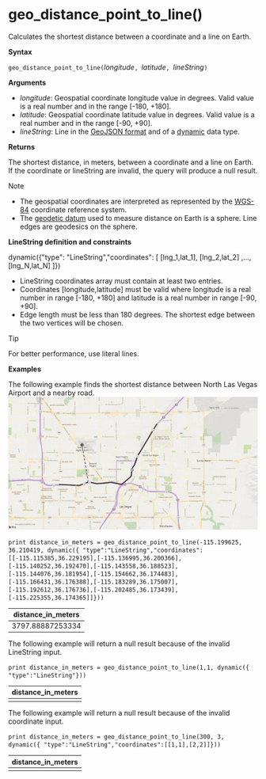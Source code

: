 # geo_distance_point_to_line()

Calculates the shortest distance between a coordinate and a line on Earth.

**Syntax**

`geo_distance_point_to_line(`*longitude*`, `*latitude*`, `*lineString*`)`

**Arguments**

* *longitude*: Geospatial coordinate longitude value in degrees. Valid value is a real number and in the range [-180, +180].
* *latitude*: Geospatial coordinate latitude value in degrees. Valid value is a real number and in the range [-90, +90].
* *lineString*: Line in the [GeoJSON format](https://tools.ietf.org/html/rfc7946) and of a [dynamic](./scalar-data-types/dynamic.md) data type.

**Returns**

The shortest distance, in meters, between a coordinate and a line on Earth. If the coordinate or lineString are invalid, the query will produce a null result.

> [!NOTE]
> * The geospatial coordinates are interpreted as represented by the [WGS-84](https://earth-info.nga.mil/GandG/update/index.php?action=home) coordinate reference system.
> * The [geodetic datum](https://en.wikipedia.org/wiki/Geodetic_datum) used to measure distance on Earth is a sphere. Line edges are geodesics on the sphere.

**LineString definition and constraints**

dynamic({"type": "LineString","coordinates": [ [lng_1,lat_1], [lng_2,lat_2] ,..., [lng_N,lat_N] ]})

* LineString coordinates array must contain at least two entries.
* Coordinates [longitude,latitude] must be valid where longitude is a real number in range [-180, +180] and latitude is a real number in range [-90, +90].
* Edge length must be less than 180 degrees. The shortest edge between the two vertices will be chosen.

> [!TIP]
> For better performance, use literal lines.

**Examples**

The following example finds the shortest distance between North Las Vegas Airport and a nearby road.
![Distance between North Las Vegas Airport and road](./images/queries/geo/distance_point_to_line.png)

<!-- csl: https://help.kusto.windows.net/Samples -->
```
print distance_in_meters = geo_distance_point_to_line(-115.199625, 36.210419, dynamic({ "type":"LineString","coordinates":[[-115.115385,36.229195],[-115.136995,36.200366],[-115.140252,36.192470],[-115.143558,36.188523],[-115.144076,36.181954],[-115.154662,36.174483],[-115.166431,36.176388],[-115.183289,36.175007],[-115.192612,36.176736],[-115.202485,36.173439],[-115.225355,36.174365]]}))
```

|distance_in_meters|
|---|
|3797.88887253334|

The following example will return a null result because of the invalid LineString input.
<!-- csl: https://help.kusto.windows.net/Samples -->
```
print distance_in_meters = geo_distance_point_to_line(1,1, dynamic({ "type":"LineString"}))
```

|distance_in_meters|
|---|
||

The following example will return a null result because of the invalid coordinate input.
<!-- csl: https://help.kusto.windows.net/Samples -->
```
print distance_in_meters = geo_distance_point_to_line(300, 3, dynamic({ "type":"LineString","coordinates":[[1,1],[2,2]]}))
```

|distance_in_meters|
|---|
||
